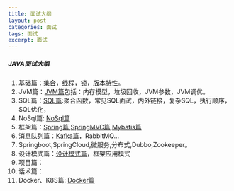 ```yaml
---
title: 面试大纲
layout: post
categories: 面试
tags: 面试
excerpt: 面试
---
```

##### JAVA面试大纲  
1. 基础篇：[集合](https://edgorange.github.io/2021/01/04/article-面试集合篇)，[线程](https://edgorange.github.io/2021/01/05/article-面试线程篇)，[锁](https://edgorange.github.io/2021/01/06/article-面试锁篇)，[版本特性](https://edgorange.github.io/2021/01/06/article-面试JDK版本特性篇)。   
2. JVM篇：[JVM篇](https://edgorange.github.io/2021/01/18/article-面试JVM篇)包括：内存模型，垃圾回收，JVM参数，JVM调优。
3. SQL篇：[SQL篇](https://edgorange.github.io/2021/01/25/article-面试SQL篇):聚合函数，常见SQL面试，内外链接，复杂SQL，执行顺序，SQL优化，
4. NoSql篇: [NoSql篇](https://edgorange.github.io/2021/02/18/article-面试NOSQL篇)
5. 框架篇：[Spring篇](https://edgorange.github.io/2021/02/19/article-面试Spring篇),[SpringMVC篇](https://edgorange.github.io/2020/10/22/article-springmvc),[Mybatis篇](https://edgorange.github.io/2021/03/21/article-面试Mybatis篇)
6. 消息队列篇：[Kafka篇](https://edgorange.github.io/2021/03/22/article-面试Kafka篇)，RabbitMQ...
7. Springboot,SpringCloud,微服务,分布式,Dubbo,Zookeeper。
8. 设计模式篇：[设计模式篇](https://edgorange.github.io/2021/03/21/article-面试设计模式篇)，框架应用模式
8. 项目篇：
9. 话术篇：
10. Docker、K8S篇: [Docker篇](https://edgorange.github.io/2021/03/22/article-面试Docker篇)



   

